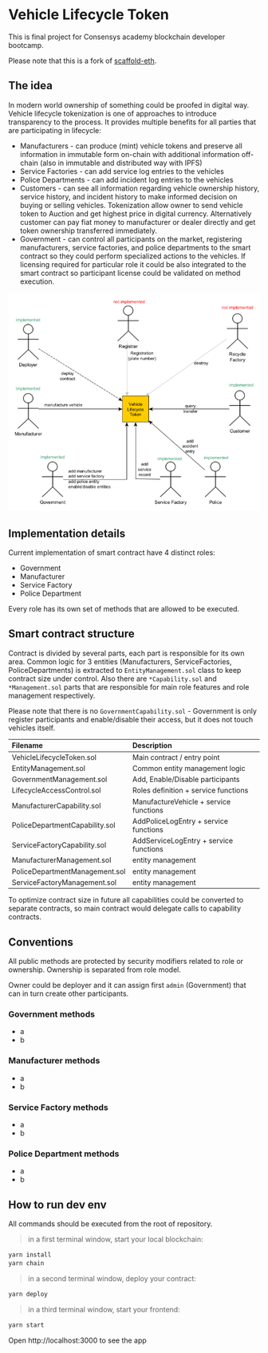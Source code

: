 # Vehicle Lifecycle Token

This is final project for Consensys academy blockchain developer bootcamp.

Please note that this is a fork of [scaffold-eth](https://github.com/scaffold-eth/scaffold-eth).

## The idea

In modern world ownership of something could be proofed in digital way.
Vehicle lifecycle tokenization is one of approaches to introduce transparency to the process.
It provides multiple benefits for all parties that are participating in lifecycle:

- Manufacturers - can produce (mint) vehicle tokens and preserve all information in immutable form on-chain with additional information off-chain (also in immutable and distributed way with IPFS)
- Service Factories - can add service log entries to the vehicles
- Police Departments - can add incident log entries to the vehicles
- Customers - can see all information regarding vehicle ownership history, service history, and incident history to make informed decision on buying or selling vehicles. Tokenization allow owner to send vehicle token to Auction and get highest price in digital currency. Alternatively customer can pay fiat money to manufacturer or dealer directly and get token ownership transferred immediately.
- Government - can control all participants on the market, registering manufacturers, service factories, and police departments to the smart contract so they could perform specialized actions to the vehicles. If licensing required for particular role it could be also integrated to the smart contract so participant license could be validated on method execution.

![use cases](images/use-cases.png)

## Implementation details

Current implementation of smart contract have 4 distinct roles:

- Government
- Manufacturer
- Service Factory
- Police Department

Every role has its own set of methods that are allowed to be executed.

## Smart contract structure

Contract is divided by several parts, each part is responsible for its own area.
Common logic for 3 entities (Manufacturers, ServiceFactories, PoliceDepartments) is extracted to `EntityManagement.sol` class to keep contract size under control. Also there are `*Capability.sol` and `*Management.sol` parts that are responsible for main role features and role management respectively.

Please note that there is no `GovernmentCapability.sol` - Government is only register participants and enable/disable their access, but it does not touch vehicles itself.

|Filename                        | Description                            |
|:-------------------------------|:---------------------------------------|
| VehicleLifecycleToken.sol      | Main contract / entry point            |
| EntityManagement.sol           | Common entity management logic         |
| GovernmentManagement.sol       | Add, Enable/Disable participants       |
| LifecycleAccessControl.sol     | Roles definition + service functions   |
| ManufacturerCapability.sol     | ManufactureVehicle + service functions |
| PoliceDepartmentCapability.sol | AddPoliceLogEntry + service functions  |
| ServiceFactoryCapability.sol   | AddServiceLogEntry + service functions |
| ManufacturerManagement.sol     | entity management                      |
| PoliceDepartmentManagement.sol | entity management                      |
| ServiceFactoryManagement.sol   | entity management                      |

To optimize contract size in future all capabilities could be converted to separate contracts, so main contract would delegate calls to capability contracts.

## Conventions

All public methods are protected by security modifiers related to role or ownership.
Ownership is separated from role model. 

Owner could be deployer and it can assign first `admin` (Government) that can in turn create other participants.

### Government methods

- a
- b

### Manufacturer methods

- a
- b

### Service Factory methods

- a
- b

### Police Department methods

- a
- b

## How to run dev env

All commands should be executed from the root of repository.

> in a first terminal window, start your local blockchain:

```bash
yarn install
yarn chain
```

> in a second terminal window, deploy your contract:

```bash
yarn deploy
```

> in a third terminal window, start your frontend:

```bash
yarn start
```

Open http://localhost:3000 to see the app
